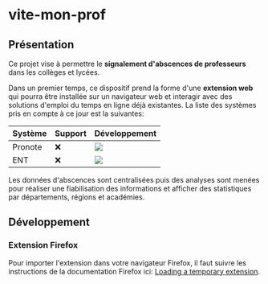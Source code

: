 # vite-mon-prof

## Présentation

Ce projet vise à permettre le **signalement d'abscences de professeurs** dans les collèges et lycées. 

Dans un premier temps, ce dispositif prend la forme d'une **extension web** qui pourra être installée sur un navigateur web et interagir avec des solutions d'emploi du temps en ligne déjà existantes. La liste des systèmes pris en compte à ce jour est la suivantes:

| Système | Support | Développement                                                                           |
|---------|---------|-----------------------------------------------------------------------------------------|
| Pronote | :x:     | ![](https://img.shields.io/static/v1?label=dev&message=en-cours&color=green)            |
| ENT     | :x:     | ![](https://img.shields.io/static/v1?label=dev&message=non-d%C3%A9marr%C3%A9&color=red) |

Les données d'abscences sont centralisées puis des analyses sont menées pour réaliser une fiabilisation des informations et afficher des statistiques par départements, régions et académies.

## Développement
### Extension Firefox

Pour importer l'extension dans votre navigateur Firefox, il faut suivre les instructions de la documentation Firefox ici: [Loading a temporary extension](https://firefox-source-docs.mozilla.org/devtools-user/about_colon_debugging/index.html#loading-a-temporary-extension).

